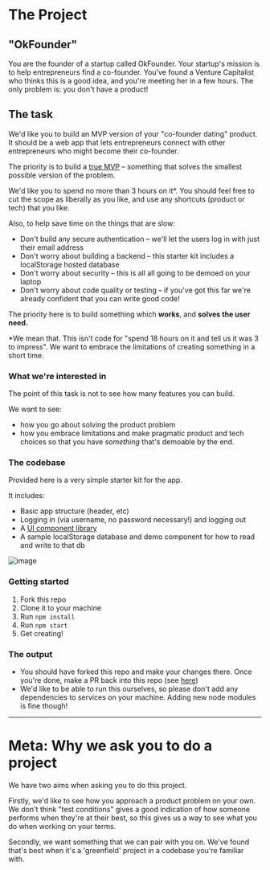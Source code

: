 # The Project

## "OkFounder"

You are the founder of a startup called OkFounder. Your startup's mission is to help entrepreneurs find a co-founder.  You've found a Venture Capitalist who thinks this is a good idea, and you're meeting her in a few hours. The only problem is: you don't have a product!

## The task

We'd like you to build an MVP version of your "co-founder dating" product. It should be a web app that lets entrepreneurs connect with other entrepreneurs who might become their co-founder.

The priority is to build a [true MVP](https://public-media.interaction-design.org/images/uploads/9f7f5b30ed9905117b65572ab6949a9f.png) – something that solves the smallest possible version of the problem. 

We'd like you to spend no more than 3 hours on it*. You should feel free to cut the scope as liberally as you like, and use any shortcuts (product or tech) that you like. 

Also, to help save time on the things that are slow:

- Don't build any secure authentication – we'll let the users log in with just their email address
- Don't worry about building a backend – this starter kit includes a localStorage hosted database
- Don't worry about security – this is all all going to be demoed on your laptop
- Don't worry about code quality or testing – if you've got this far we're already confident that you can write good code!

The priority here is to build something which **works**, and **solves the user need.**

 *We mean that. This isn't code for "spend 18 hours on it and tell us it was 3 to impress". We want to embrace the limitations of creating something in a short time.

### What we're interested in

The point of this task is not to see how many features you can build.

We want to see:

- how you go about solving the product problem
- how you embrace limitations and make pragmatic product and tech choices so that you have *something* that's demoable by the end.


### The codebase

Provided here is a very simple starter kit for the app. 

It includes:

- Basic app structure (header, etc)
- Logging in (via username, no password necessary!) and logging out
- A [UI component library](https://chakra-ui.com/)
- A sample localStorage database and demo component for how to read and write to that db

![image](https://user-images.githubusercontent.com/965059/69821009-5f80e380-11fa-11ea-99a1-29b5bc5405fb.png)



### Getting started

1. Fork this repo
2. Clone it to your machine
3. Run `npm install`
4. Run `npm start` 
5. Get creating!


### The output

- You should have forked this repo and make your changes there. Once you're done, make a PR back into this repo (see [here](https://help.github.com/en/github/collaborating-with-issues-and-pull-requests/creating-a-pull-request-from-a-fork))
- We'd like to be able to run this ourselves, so please don't add any dependencies to services on your machine. Adding new node modules is fine though!


----

# Meta: Why we ask you to do a project

We have two aims when asking you to do this project.

Firstly, we'd like to see how you approach a product problem on your own. We don't think "test conditions" gives a good indication of how someone performs when they're at their best, so this gives us a way to see what you do when working on your terms. 

Secondly, we want something that we can pair with you on. We've found that's best when it's a 'greenfield' project in a codebase you're familiar with. 
